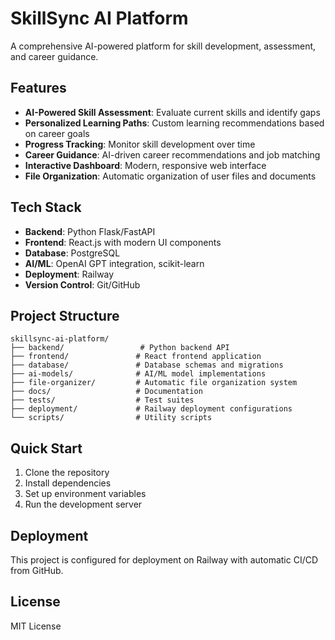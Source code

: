 # SkillSync AI Platform

A comprehensive AI-powered platform for skill development, assessment, and career guidance.

## Features

- **AI-Powered Skill Assessment**: Evaluate current skills and identify gaps
- **Personalized Learning Paths**: Custom learning recommendations based on career goals
- **Progress Tracking**: Monitor skill development over time
- **Career Guidance**: AI-driven career recommendations and job matching
- **Interactive Dashboard**: Modern, responsive web interface
- **File Organization**: Automatic organization of user files and documents

## Tech Stack

- **Backend**: Python Flask/FastAPI
- **Frontend**: React.js with modern UI components
- **Database**: PostgreSQL
- **AI/ML**: OpenAI GPT integration, scikit-learn
- **Deployment**: Railway
- **Version Control**: Git/GitHub

## Project Structure

```
skillsync-ai-platform/
├── backend/                 # Python backend API
├── frontend/               # React frontend application
├── database/               # Database schemas and migrations
├── ai-models/              # AI/ML model implementations
├── file-organizer/         # Automatic file organization system
├── docs/                   # Documentation
├── tests/                  # Test suites
├── deployment/             # Railway deployment configurations
└── scripts/                # Utility scripts
```

## Quick Start

1. Clone the repository
2. Install dependencies
3. Set up environment variables
4. Run the development server

## Deployment

This project is configured for deployment on Railway with automatic CI/CD from GitHub.

## License

MIT License
